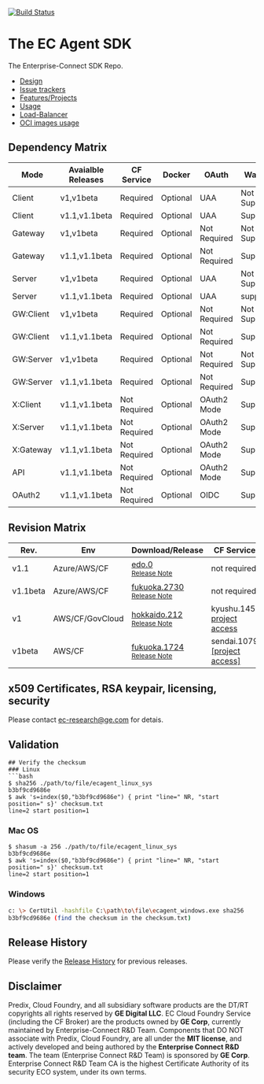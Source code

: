 [![Build Status](https://travis-ci.com/Enterprise-connect/build.svg?branch=v1.1beta)](https://travis-ci.com/Enterprise-connect/build)

# The EC Agent SDK
The Enterprise-Connect SDK Repo.
- [Design](https://github.com/Enterprise-connect/sdk/wiki/EC-Agent)
- [Issue trackers](https://github.com/Enterprise-connect/sdk/issues)
- [Features/Projects](https://github.com/Enterprise-connect/sdk/projects)
- [Usage](https://github.com/Enterprise-connect/sdk/wiki)
- [Load-Balancer](https://github.com/Enterprise-connect/sdk/issues/89)
- [OCI images usage](https://hub.docker.com/r/enterpriseconnect/agent)

## Dependency Matrix
Mode | Avaialble Releases | CF Service | Docker | OAuth | Watcher | Daemon
--- | --- | --- | --- | --- | --- | ---
Client | v1,v1beta | Required | Optional | UAA | Not Supported | Not Supported
Client | v1.1,v1.1beta | Required | Optional | UAA | Supported | Supported
Gateway | v1,v1beta | Required | Optional | Not Required | Not Supported | Not Supported
Gateway | v1.1,v1.1beta | Required | Optional | Not Required | Supported | Supported
Server | v1,v1beta | Required | Optional | UAA | Not Supported | Not Supported
Server | v1.1,v1.1beta | Required | Optional | UAA | supported | Supported
GW:Client | v1,v1beta | Required | Optional | Not Required | Not Supported | Not Supported
GW:Client | v1.1,v1.1beta | Required | Optional | Not Required | Supported | Supported
GW:Server | v1,v1beta | Required | Optional | Not Required | Not Supported | Not Supported
GW:Server | v1.1,v1.1beta | Required | Optional | Not Required | Supported | Supported
X:Client | v1.1,v1.1beta | Not Required | Optional | OAuth2 Mode | Supported | Supported
X:Server | v1.1,v1.1beta | Not Required | Optional | OAuth2 Mode | Supported | Supported
X:Gateway | v1.1,v1.1beta | Not Required | Optional | OAuth2 Mode | Supported | Supported
API | v1.1,v1.1beta | Not Required | Optional | OAuth2 Mode | Supported | Supported
OAuth2 | v1.1,v1.1beta | Not Required | Optional | OIDC | Supported | Supported

## Revision Matrix
Rev. | Env | Download/Release | CF Service | CF Broker | SDK/Plugins | Tools | Build | QA
--- | --- | --- | --- | --- | --- | --- | --- | ---
v1.1 | Azure/AWS/CF | [edo.0](https://github.com/Enterprise-connect/sdk/tree/v1.1.edo.0/dist/agent)<br /><sup>[Release Note](https://github.com/Enterprise-connect/sdk/releases/tag/v1.1.edo.0) </sup>| not required | not required | deferred | daemon | [Travis-CI](https://travis-ci.com/github/Enterprise-connect/build) | [Integration](https://travis-ci.com/github/Enterprise-connect/qa)
v1.1beta | Azure/AWS/CF | [fukuoka.2730](https://github.com/Enterprise-connect/sdk/tree/v1.1beta.fukuoka2730/dist/agent)<br /><sup>[Release Note](https://github.com/Enterprise-connect/sdk/releases/tag/v1.1beta.fukuako.2730) </sup>| not required | not required | deferred | daemon | [Travis-CI](https://travis-ci.com/github/Enterprise-connect/build) | [Integration](https://travis-ci.com/github/Enterprise-connect/qa)
v1 | AWS/CF/GovCloud | [hokkaido.212](https://github.com/Enterprise-connect/ec-x-sdk/tree/v1.hokkaido.212/dist)<br /><sup>[Release Note](https://github.com/Enterprise-connect/ec-x-sdk/releases/tag/v1.hokkaido.212)</sup> | kyushu.145 [project access](https://github.build.ge.com/Enterprise-Connect/ec-service/tree/v1.kyushu.145) | okinawa.8 [[project access]](https://github.build.ge.com/Enterprise-Connect/ec-predix-service-broker/tree/v1.okinawa.8) | [v1.hokkaido.212](https://github.com/Enterprise-connect/ec-x-sdk/tree/v1.hokkaido.212/plugins) | [Cloud Foundry Only](https://i.ci.build.ge.com/rtc5ryln/ci/job/Enterprise-Connect/job/EC%20Phase%20II%20Automation/) | [Gitlab-CI](https://gitlab.com/digital-fo/connectivity/enterprise-connect/platform-agnostic/agent/pipelines) | [Integration](http://localhost:8080/job/EC/job/QA/)
v1beta | AWS/CF | [fukuoka.1724](https://github.com/Enterprise-connect/ec-x-sdk/tree/v1beta.fukuoka.1724/dist)<br /><sup>[Release Note](https://github.com/Enterprise-connect/ec-x-sdk/releases/tag/v1beta.fukuoka.1724)</sup> | sendai.1079 [[project access]](https://github.build.ge.com/Enterprise-Connect/ec-service/tree/v1beta.sendai.1079) | okayama.49 [[project access]](https://github.build.ge.com/Enterprise-Connect/ec-predix-service-broker/tree/v1beta.okayama.49) | [v1beta.fukuoka.1724](https://github.com/Enterprise-connect/ec-x-sdk/tree/v1beta.fukuoka.1724/plugins) | xcalrii@[v2beta.detroit.80](http://xcalr.apps.ge.com/v2beta/swagger-ui.html) | [Gitlab-CI](https://gitlab.com/digital-fo/connectivity/enterprise-connect/platform-agnostic/agent/pipelines) | [Integration](http://localhost:8080/job/EC/job/QA/)

## x509 Certificates, RSA keypair, licensing, security
Please contact ec-research@ge.com for detais.

## Validation
```
## Verify the checksum
### Linux
```bash
$ sha256 ./path/to/file/ecagent_linux_sys
b3bf9cd9686e
$ awk 's=index($0,"b3bf9cd9686e") { print "line=" NR, "start position=" s}' checksum.txt
line=2 start position=1
```
### Mac OS
```
$ shasum -a 256 ./path/to/file/ecagent_linux_sys
b3bf9cd9686e
$ awk 's=index($0,"b3bf9cd9686e") { print "line=" NR, "start position=" s}' checksum.txt
line=2 start position=1
```
### Windows
```bash
c: \> CertUtil -hashfile C:\path\to\file\ecagent_windows.exe sha256
b3bf9cd9686e (find the checksum in the checksum.txt)
```

## Release History
Please verify the [Release History](https://github.com/Enterprise-connect/sdk/releases) for previous releases.

## Disclaimer
Predix, Cloud Foundry, and all subsidiary software products are the DT/RT copyrights all rights reserved by **GE Digital LLC**. EC Cloud Foundry Service (including the CF Broker) are the products owned by **GE Corp**, currently maintained by Enterprise-Connect R&D Team. Components that DO NOT associate with Predix, Cloud Foundry, are all under the **MIT license**, and actively developed and being authored by the **Enterprise Connect R&D team**. The team (Enterprise Connect R&D Team) is sponsored by **GE Corp**. Enterprise Connect R&D Team CA is the highest Certificate Authority of its security ECO system, under its own terms.
